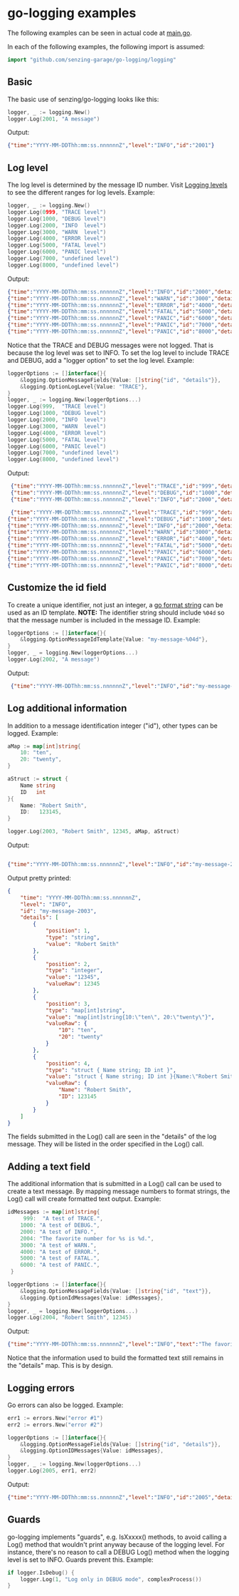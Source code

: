 # go-logging examples

The following examples can be seen in actual code at
[main.go](../main.go).

In each of the following examples, the following import is assumed:

```go
import "github.com/senzing-garage/go-logging/logging"
```

## Basic

The basic use of senzing/go-logging looks like this:

```go
logger, _ := logging.New()
logger.Log(2001, "A message")
```

Output:

```json
{"time":"YYYY-MM-DDThh:mm:ss.nnnnnnZ","level":"INFO","id":"2001"}
```

## Log level

The log level is determined by the message ID number.  Visit
[Logging levels](../README.md#logging-levels)
to see the different ranges for log levels.
Example:

```go
logger, _ := logging.New()
logger.Log(0999, "TRACE level")
logger.Log(1000, "DEBUG level")
logger.Log(2000, "INFO  level")
logger.Log(3000, "WARN  level")
logger.Log(4000, "ERROR level")
logger.Log(5000, "FATAL level")
logger.Log(6000, "PANIC level")
logger.Log(7000, "undefined level")
logger.Log(8000, "undefined level")
```

Output:

```json
{"time":"YYYY-MM-DDThh:mm:ss.nnnnnnZ","level":"INFO","id":"2000","details":[{"position":1,"type":"string","value":"INFO  level"}]}
{"time":"YYYY-MM-DDThh:mm:ss.nnnnnnZ","level":"WARN","id":"3000","details":[{"position":1,"type":"string","value":"WARN  level"}]}
{"time":"YYYY-MM-DDThh:mm:ss.nnnnnnZ","level":"ERROR","id":"4000","details":[{"position":1,"type":"string","value":"ERROR level"}]}
{"time":"YYYY-MM-DDThh:mm:ss.nnnnnnZ","level":"FATAL","id":"5000","details":[{"position":1,"type":"string","value":"FATAL level"}]}
{"time":"YYYY-MM-DDThh:mm:ss.nnnnnnZ","level":"PANIC","id":"6000","details":[{"position":1,"type":"string","value":"PANIC level"}]}
{"time":"YYYY-MM-DDThh:mm:ss.nnnnnnZ","level":"PANIC","id":"7000","details":[{"position":1,"type":"string","value":"undefined level"}]}
{"time":"YYYY-MM-DDThh:mm:ss.nnnnnnZ","level":"PANIC","id":"8000","details":[{"position":1,"type":"string","value":"undefined level"}]}
 ```

Notice that the TRACE and DEBUG messages were not logged.
That is because the log level was set to INFO.
To set the log level to include TRACE and DEBUG,
add a "logger option" to set the log level.
Example:

```go
loggerOptions := []interface{}{
    &logging.OptionMessageFields{Value: []string{"id", "details"}},
    &logging.OptionLogLevel{Value: "TRACE"},
}
logger, _ := logging.New(loggerOptions...)
logger.Log(999,  "TRACE level")
logger.Log(1000, "DEBUG level")
logger.Log(2000, "INFO  level")
logger.Log(3000, "WARN  level")
logger.Log(4000, "ERROR level")
logger.Log(5000, "FATAL level")
logger.Log(6000, "PANIC level")
logger.Log(7000, "undefined level")
logger.Log(8000, "undefined level")
```

Output:

```json
 {"time":"YYYY-MM-DDThh:mm:ss.nnnnnnZ","level":"TRACE","id":"999","details":{"1":"TRACE level"}}
 {"time":"YYYY-MM-DDThh:mm:ss.nnnnnnZ","level":"DEBUG","id":"1000","details":{"1":"DEBUG level"}}
 {"time":"YYYY-MM-DDThh:mm:ss.nnnnnnZ","level":"INFO","id":"2000","details":{"1":"INFO  level"}}

 {"time":"YYYY-MM-DDThh:mm:ss.nnnnnnZ","level":"TRACE","id":"999","details":[{"position":1,"type":"string","value":"TRACE level"}]}
{"time":"YYYY-MM-DDThh:mm:ss.nnnnnnZ","level":"DEBUG","id":"1000","details":[{"position":1,"type":"string","value":"DEBUG level"}]}
{"time":"YYYY-MM-DDThh:mm:ss.nnnnnnZ","level":"INFO","id":"2000","details":[{"position":1,"type":"string","value":"INFO  level"}]}
{"time":"YYYY-MM-DDThh:mm:ss.nnnnnnZ","level":"WARN","id":"3000","details":[{"position":1,"type":"string","value":"WARN  level"}]}
{"time":"YYYY-MM-DDThh:mm:ss.nnnnnnZ","level":"ERROR","id":"4000","details":[{"position":1,"type":"string","value":"ERROR level"}]}
{"time":"YYYY-MM-DDThh:mm:ss.nnnnnnZ","level":"FATAL","id":"5000","details":[{"position":1,"type":"string","value":"FATAL level"}]}
{"time":"YYYY-MM-DDThh:mm:ss.nnnnnnZ","level":"PANIC","id":"6000","details":[{"position":1,"type":"string","value":"PANIC level"}]}
{"time":"YYYY-MM-DDThh:mm:ss.nnnnnnZ","level":"PANIC","id":"7000","details":[{"position":1,"type":"string","value":"undefined level"}]}
{"time":"YYYY-MM-DDThh:mm:ss.nnnnnnZ","level":"PANIC","id":"8000","details":[{"position":1,"type":"string","value":"undefined level"}]}

```

## Customize the id field

To create a unique identifier, not just an integer,
a [go format string](https://pkg.go.dev/fmt)
can be used as an ID template.
**NOTE:** The identifier string should include `%04d` so that the message number is included in the message ID.
Example:

```go
loggerOptions := []interface{}{
    &logging.OptionMessageIdTemplate{Value: "my-message-%04d"},
}
logger, _ = logging.New(loggerOptions...)
logger.Log(2002, "A message")
```

Output:

```json
 {"time":"YYYY-MM-DDThh:mm:ss.nnnnnnZ","level":"INFO","id":"my-message-2002","details":[{"position":1,"type":"string","value":"A message"}]}
```

## Log additional information

In addition to a message identification integer ("id"), other types can be logged.
Example:

```go
aMap := map[int]string{
    10: "ten",
    20: "twenty",
}

aStruct := struct {
    Name string
    ID   int
}{
    Name: "Robert Smith",
    ID:   123145,
}

logger.Log(2003, "Robert Smith", 12345, aMap, aStruct)
```

Output:

```json

{"time":"YYYY-MM-DDThh:mm:ss.nnnnnnZ","level":"INFO","id":"my-message-2003","details":[{"position":1,"type":"string","value":"Robert Smith"},{"position":2,"type":"integer","value":"12345","valueRaw":12345},{"position":3,"type":"map[int]string","value":"map[int]string{10:\"ten\", 20:\"twenty\"}","valueRaw":{"10":"ten","20":"twenty"}},{"position":4,"type":"struct { Name string; ID int }","value":"struct { Name string; ID int }{Name:\"Robert Smith\", ID:123145}","valueRaw":{"Name":"Robert Smith","ID":123145}}]}
 ```

Output pretty printed:

```json
{
    "time": "YYYY-MM-DDThh:mm:ss.nnnnnnZ",
    "level": "INFO",
    "id": "my-message-2003",
    "details": [
        {
            "position": 1,
            "type": "string",
            "value": "Robert Smith"
        },
        {
            "position": 2,
            "type": "integer",
            "value": "12345",
            "valueRaw": 12345
        },
        {
            "position": 3,
            "type": "map[int]string",
            "value": "map[int]string{10:\"ten\", 20:\"twenty\"}",
            "valueRaw": {
                "10": "ten",
                "20": "twenty"
            }
        },
        {
            "position": 4,
            "type": "struct { Name string; ID int }",
            "value": "struct { Name string; ID int }{Name:\"Robert Smith\", ID:123145}",
            "valueRaw": {
                "Name": "Robert Smith",
                "ID": 123145
            }
        }
    ]
}
```

The fields submitted in the Log() call are seen in the "details" of the log message.
They will be listed in the order specified in the Log() call.

## Adding a text field

The additional information that is submitted in a Log() call can be used to create a text message.
By mapping message numbers to format strings, the Log() call will create formatted text output.
Example:

```go
idMessages := map[int]string{
     999:  "A test of TRACE.",
    1000: "A test of DEBUG.",
    2000: "A test of INFO.",
    2004: "The favorite number for %s is %d.",
    3000: "A test of WARN.",
    4000: "A test of ERROR.",
    5000: "A test of FATAL.",
    6000: "A test of PANIC.",
 }

loggerOptions := []interface{}{
    &logging.OptionMessageFields{Value: []string{"id", "text"}},
    &logging.OptionIdMessages{Value: idMessages},
}
logger, _ = logging.New(loggerOptions...)
logger.Log(2004, "Robert Smith", 12345)
```

Output:

```json
{"time":"YYYY-MM-DDThh:mm:ss.nnnnnnZ","level":"INFO","text":"The favorite number for Robert Smith is 12345.","id":"2004"}
```

Notice that the information used to build the formatted text still remains in the "details" map.
This is by design.

## Logging errors

Go errors can also be logged.
Example:

```go
err1 := errors.New("error #1")
err2 := errors.New("error #2")

loggerOptions := []interface{}{
    &logging.OptionMessageFields{Value: []string{"id", "details"}},
    &logging.OptionIDMessages{Value: idMessages},
}
logger, _ := logging.New(loggerOptions...)
logger.Log(2005, err1, err2)
```

Output:

```json
{"time":"YYYY-MM-DDThh:mm:ss.nnnnnnZ","level":"INFO","id":"2005","details":[{"position":1,"type":"error","value":"error #1"},{"position":2,"type":"error","value":"error #2"}]}
```

## Guards

go-logging implements "guards",
e.g. IsXxxxx() methods,
to avoid calling a Log() method that
wouldn't print anyway because of the logging level.
For instance, there's no reason to call a DEBUG Log() method when the
logging level is set to INFO.  Guards prevent this.
Example:

```go
if logger.IsDebug() {
    logger.Log(1, "Log only in DEBUG mode", complexProcess())
}
```
